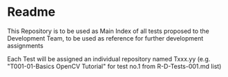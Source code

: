# Readme

This Repository is to be used as Main Index of all tests proposed to the Development Team, to be used as reference for further development assignments

Each Test will be assigned an individual repository named Txxx.yy (e.g. "T001-01-Basics OpenCV Tutorial" for test no.1 from R-D-Tests-001.md list)
